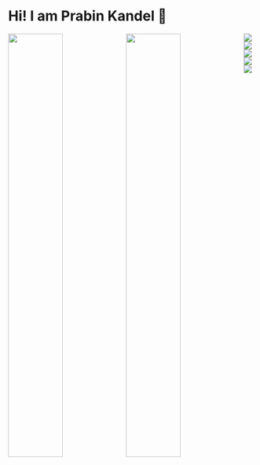 # Hi! I am Prabin Kandel 👋 

<img align="left" width="47%" src="https://github-readme-stats.vercel.app/api?username=Kdlprabin&show_icons=true&theme=radical" />

<img align="left" width="47%" src="https://github-readme-stats.vercel.app/api/top-langs/?username=Kdlprabin&layout=compact" />

<img src="https://img.shields.io/badge/react-%2320232a.svg?style=for-the-badge&logo=react&logoColor=%2361DAFB" />

<img src="https://img.shields.io/badge/javascript-%23323330.svg?style=for-the-badge&logo=javascript&logoColor=%23F7DF1E" />

<img src ="https://img.shields.io/badge/Canva-%2300C4CC.svg?style=for-the-badge&logo=Canva&logoColor=white"/>

<img src="https://img.shields.io/badge/html5-%23E34F26.svg?style=for-the-badge&logo=html5&logoColor=white" />

<img src="https://img.shields.io/badge/UpWork-6FDA44?style=for-the-badge&logo=Upwork&logoColor=white" />
